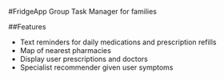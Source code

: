 #FridgeApp
Group Task Manager for families 


##Features 
* Text reminders for daily medications and prescription refills 
* Map of nearest pharmacies 
* Display user prescriptions and doctors 
* Specialist recommender given user symptoms 
